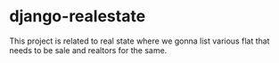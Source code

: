 # django-realestate
This project is related to real state where we gonna list various flat that needs to be sale and realtors for the same.
